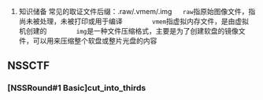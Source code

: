 1. 知识储备
常见的取证文件后缀：.raw/.vmem/.img
	  `raw`指原始图像文件，指尚未被处理，未被打印或用于编译
    `vmem`指虚拟内存文件，是由虚拟机创建的
    `img`是一种文件压缩格式，主要是为了创建软盘的镜像文件，可以用来压缩整个软盘或整片光盘的内容


## NSSCTF
### [NSSRound#1 Basic]cut_into_thirds
